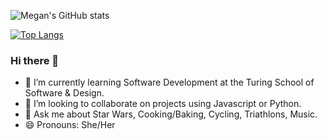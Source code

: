 ![Megan's GitHub stats](https://github-readme-stats.vercel.app/api?username=MGonzales26&hide=stars)

[![Top Langs](https://github-readme-stats.vercel.app/api/top-langs/?username=MGonzales26&layout=compact)](https://github.com/MGonzales26/github-readme-stats)


### Hi there 👋


- 🌱 I’m currently learning Software Development at the Turing School of Software & Design.
- 👯 I’m looking to collaborate on projects using Javascript or Python.
- 💬 Ask me about Star Wars, Cooking/Baking, Cycling, Triathlons, Music.
- 😄 Pronouns: She/Her


